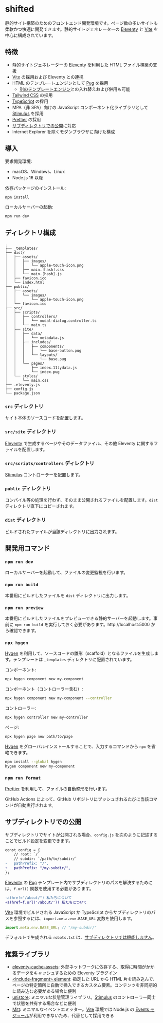 # shifted

静的サイト構築のためのフロントエンド開発環境です。ページ数の多いサイトも柔軟かつ快適に開発できます。静的サイトジェネレーターの [Eleventy](https://www.11ty.dev/) と [Vite](https://vitejs.dev/) を中心に構成されています。

## 特徴

- 静的サイトジェネレーターの [Eleventy](https://www.11ty.dev/) を利用した HTML ファイル構築の支援
- [Vite](https://vitejs.dev/) の採用および Eleventy との連携
- HTML のテンプレートエンジンとして [Pug](https://pugjs.org/api/getting-started.html) を採用
  - [別のテンプレートエンジン](https://www.11ty.dev/docs/languages/)との入れ替えおよび併用も可能
- [Tailwind CSS](https://tailwindcss.com/) の採用
- [TypeScript](https://www.typescriptlang.org/) の採用
- MPA（非 SPA）向けの JavaScript コンポーネント化ライブラリとして [Stimulus](https://stimulus.hotwired.dev/) を採用
- [Prettier](https://prettier.io/) の採用
- [サブディレクトリでの公開](#サブディレクトリでの公開)に対応
- Internet Explorer を除くモダンブラウザに向けた構成

## 導入

要求開発環境:

- macOS、Windows、Linux
- Node.js 16 以降

依存パッケージのインストール:

```bash
npm install
```

ローカルサーバーの起動:

```bash
npm run dev
```

## ディレクトリ構成

```
.
├── _templates/
├── dist/
│   ├── assets/
│   │   ├── images/
│   │   │   └── apple-touch-icon.png
│   │   ├── main.[hash].css
│   │   └── main.[hash].js
│   ├── favicon.ico
│   └── index.html
├── public/
│   ├── assets/
│   │   └── images/
│   │       └── apple-touch-icon.png
│   └── favicon.ico
├── src/
│   ├── scripts/
│   │   ├── controllers/
│   │   │   └── modal-dialog.controller.ts
│   │   └── main.ts
│   ├── site/
│   │   ├── data/
│   │   │   └── metadata.js
│   │   ├── includes/
│   │   │   ├── components/
│   │   │   │   └── base-button.pug
│   │   │   └── layouts/
│   │   │       └── base.pug
│   │   └── pages/
│   │       ├── index.11tydata.js
│   │       └── index.pug
│   └── styles/
│       └── main.css
├── .eleventy.js
├── config.js
└── package.json
```

### `src` ディレクトリ

サイト本体のソースコードを配置します。

### `src/site` ディレクトリ

[Eleventy](https://www.11ty.dev/) で生成するページやそのデータファイル、その他 Eleventy に関するファイルを配置します。

### `src/scripts/controllers` ディレクトリ

[Stimulus](https://stimulus.hotwired.dev/) コントローラーを配置します。

### `public` ディレクトリ

コンパイル等の処理を行わず、そのまま公開されるファイルを配置します。`dist` ディレクトリ直下にコピーされます。

### `dist` ディレクトリ

ビルドされたファイルが当該ディレクトリに出力されます。

## 開発用コマンド

### `npm run dev`

ローカルサーバーを起動して、ファイルの変更監視を行います。

### `npm run build`

本番用にビルドしたファイルを `dist` ディレクトリに出力します。

### `npm run preview`

本番用にビルドしたファイルをプレビューできる静的サーバーを起動します。事前に `npm run build` を実行しておく必要があります。http://localhost:5000 から確認できます。

### `npx hygen`

[Hygen](http://www.hygen.io/) を利用して、ソースコードの雛形（scaffold）となるファイルを生成します。テンプレートは `_templates` ディレクトリに配置されています。

コンポーネント:

```bash
npx hygen component new my-component
```

コンポーネント（コントローラー含む）:

```bash
npx hygen component new my-component --controller
```

コントローラー:

```bash
npx hygen controller new my-controller
```

ページ:

```bash
npx hygen page new path/to/page
```

[Hygen](http://www.hygen.io/) をグローバルインストールすることで、入力するコマンドから `npx` を省略できます。

```bash
npm install --global hygen
hygen component new my-component
```

### `npm run format`

[Prettier](https://prettier.io/) を利用して、ファイルの自動整形を行います。

GitHub Actions によって、GitHub リポジトリにプッシュされるたびに当該コマンドが自動実行されます。

## サブディレクトリでの公開

サブディレクトリでサイトが公開される場合、`config.js` を次のように記述することでビルド設定を変更できます。

```diff
const config = {
	// root: `/`
	// subdir: `/path/to/subdir/`
-	pathPrefix: "/",
+	pathPrefix: "/my-subdir/",
};
```

[Eleventy](https://www.11ty.dev/) の [Pug](https://pugjs.org/) テンプレート内でサブディレクトリのパスを解決するためには、`f.url()` 関数を使用する必要があります。

```diff
-a(href="/about/") 私たちについて
+a(href=f.url('/about/')) 私たちについて
```

[Vite](https://vitejs.dev/) 環境でビルドされる JavaScript か TypeScript からサブディレクトリのパスを参照するには、`import.meta.env.BASE_URL` 変数を使用します。

```javascript
import.meta.env.BASE_URL; // "/my-subdir/"
```

デフォルトで生成される `robots.txt` は、[サブディレクトリでは機能しません](https://developers.google.com/search/docs/advanced/robots/robots_txt?hl=ja#examples-of-valid-robots.txt-urls)。

## 推奨ライブラリ

- [eleventy-cache-assets](https://www.11ty.dev/docs/plugins/cache/): 外部ネットワークに依存する、取得に時間がかかるデータをキャッシュするための Eleventy プラグイン
- [\<include-fragment> element](https://github.com/github/include-fragment-element): 指定した URL から HTML 片を読み込んで、ページの特定箇所に自動で挿入できるカスタム要素。コンテンツを非同期的に読み込む必要がある場合に便利
- [unistore](https://github.com/developit/unistore): ミニマルな状態管理ライブラリ。[Stimulus](https://stimulus.hotwired.dev/) のコントローラー同士で状態を共有する場合などに便利
- [Mitt](https://github.com/developit/mitt): ミニマルなイベントエミッター。[Vite](https://vitejs.dev/) 環境では Node.js の [Events モジュール](https://nodejs.org/api/events.html)が利用できないため、代替として採用できる
